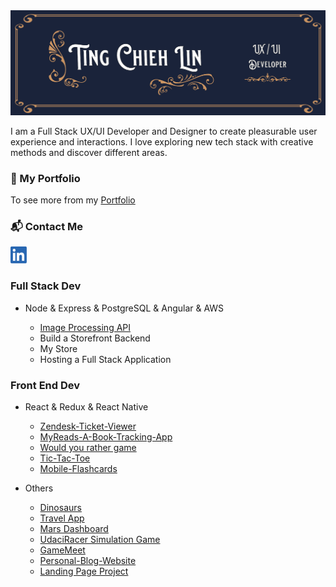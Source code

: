 <img src='./img/TCL-header.png' alt='TCL-header'/>

I am a Full Stack UX/UI Developer and Designer to create pleasurable user experience and interactions. I love exploring new tech stack with creative methods and discover different areas.

### 💼  My Portfolio

To see more from my [Portfolio](https://tingchiehlin.com/)

### 📬  Contact Me 

<a href="https://www.linkedin.com/in/cooloojayoo/" title="Linked-in"><img src='./img/linkedIn.png' alt='linkedIn' width="26" height="27"/></a>

### Full Stack Dev

- Node & Express & PostgreSQL & Angular & AWS
  
  - [Image Processing API](https://github.com/TingChiehLin/image-processing-api)
  - Build a Storefront Backend
  - My Store
  - Hosting a Full Stack Application

### Front End Dev

- React & Redux & React Native

    - [Zendesk-Ticket-Viewer](https://github.com/TingChiehLin/Zendesk-TicketViewer)
    - [MyReads-A-Book-Tracking-App](https://github.com/TingChiehLin/MyReads-A-Book-Tracking-App)
    - [Would you rather game](https://github.com/TingChiehLin/Would-You-Rather-Game)
    - [Tic-Tac-Toe](https://github.com/TingChiehLin/Tic-Tac-Toe)
    - [Mobile-Flashcards](https://github.com/TingChiehLin/Mobile-Flashcards)

- Others

    - [Dinosaurs](https://github.com/TingChiehLin/Dinosaurs)
    - [Travel App](https://github.com/TingChiehLin/Travel-App)
    - [Mars Dashboard](https://github.com/TingChiehLin/Mars-Dashboard)
    - [UdaciRacer Simulation Game](https://github.com/TingChiehLin/UdaciRacer-Sim)
    - [GameMeet](https://gamemeet.vercel.app/)
    - [Personal-Blog-Website](https://github.com/TingChiehLin/Personal-Blog-Website)
    - [Landing Page Project](https://github.com/TingChiehLin/Landing-Page)
  